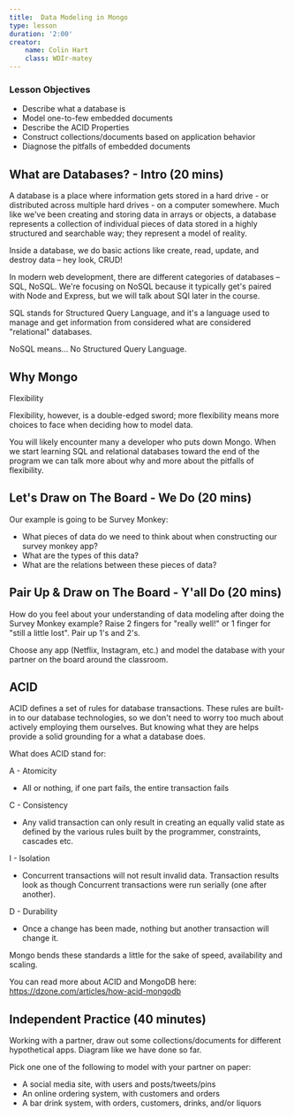 ```yaml
---
title:  Data Modeling in Mongo
type: lesson
duration: '2:00'
creator:
    name: Colin Hart
    class: WDIr-matey
---
```


### Lesson Objectives

- Describe what a database is
- Model one-to-few embedded documents
- Describe the ACID Properties
- Construct collections/documents based on application behavior
- Diagnose the pitfalls of embedded documents


## What are Databases? - Intro (20 mins)

A database is a place where information gets stored in a hard drive - or distributed across multiple hard drives - on a computer somewhere. Much like we've been creating and storing data in arrays or objects, a database represents a collection of individual pieces of data stored in a highly structured and searchable way; they represent a model of reality.

Inside a database, we do basic actions like create, read, update, and destroy data – hey look, CRUD!

In modern web development, there are different categories of databases – SQL, NoSQL. We're focusing on NoSQL because it typically get's paired with Node and Express, but we will talk about SQl later in the course.

SQL stands for Structured Query Language, and it's a language used to manage and get information from considered what are considered "relational" databases.

NoSQL means... No Structured Query Language.


## Why Mongo

Flexibility

Flexibility, however, is a double-edged sword; more flexibility means more choices to face when deciding how to model data.

You will likely encounter many a developer who puts down Mongo. When we start learning SQL and relational databases toward the end of the program we can talk more about why and more about the pitfalls of flexibility.

## Let's Draw on The Board - We Do (20 mins)

Our example is going to be Survey Monkey:

- What pieces of data do we need to think about when constructing our survey monkey app?
- What are the types of this data?
- What are the relations between these pieces of data?

## Pair Up & Draw on The Board - Y'all Do (20 mins)

How do you feel about your understanding of data modeling after doing the Survey Monkey example? Raise 2 fingers for "really well!" or 1 finger for "still a little lost".  Pair up 1's and 2's.

Choose any app (Netflix, Instagram, etc.) and model the database with your partner on the board around the classroom.


## ACID

ACID defines a set of rules for database transactions. These rules are built-in to our database technologies, so we don't need to worry too much about actively employing them ourselves. But knowing what they are helps provide a solid grounding for a what a database does.

What does ACID stand for:

A - Atomicity
* All or nothing, if one part fails, the entire transaction fails

C - Consistency
* Any valid transaction can only result in creating an equally valid state as defined by the various rules built by the programmer, constraints, cascades etc.

I - Isolation
* Concurrent transactions will not result invalid data. Transaction results look as though Concurrent transactions were run serially (one after another).

D - Durability
* Once a change has been made, nothing but another transaction will change it.

Mongo bends these standards a little for the sake of speed, availability and scaling.

You can read more about ACID and MongoDB here:
https://dzone.com/articles/how-acid-mongodb


## Independent Practice (40 minutes)

Working with a partner, draw out some collections/documents for different hypothetical apps. Diagram like we have done so far.

Pick one one of the following to model with your partner on paper:

- A social media site, with users and posts/tweets/pins
- An online ordering system, with customers and orders
- A bar drink system, with orders, customers, drinks, and/or liquors
